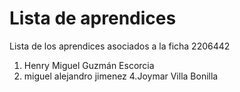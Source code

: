 # Lista de aprendices

Lista de los aprendices asociados a la ficha 2206442

1. Henry Miguel Guzmán Escorcia
3. miguel alejandro jimenez
4.Joymar Villa Bonilla 
